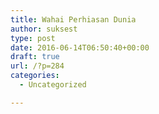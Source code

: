 ```yaml
---
title: Wahai Perhiasan Dunia
author: suksest
type: post
date: 2016-06-14T06:50:40+00:00
draft: true
url: /?p=284
categories:
  - Uncategorized

---
```

